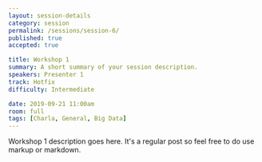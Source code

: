 ```yaml
---
layout: session-details
category: session
permalink: /sessions/session-6/
published: true
accepted: true

title: Workshop 1
summary: A short summary of your session description.
speakers: Presenter 1
track: Hotfix
difficulty: Intermediate

date: 2019-09-21 11:00am
room: full
tags: [Charla, General, Big Data]
---
```


Workshop 1 description goes here. It's a regular post so feel free to do use markup or markdown.
